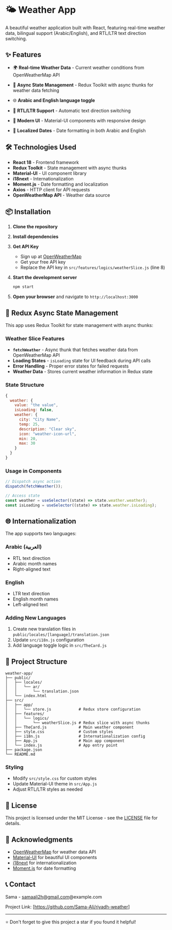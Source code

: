 # 🌤️ Weather App

A beautiful weather application built with React, featuring real-time weather data, bilingual support (Arabic/English), and RTL/LTR text direction switching.

## ✨ Features

- 🌍 **Real-time Weather Data** - Current weather conditions from OpenWeatherMap API
- 🔄 **Async State Management** - Redux Toolkit with async thunks for weather data fetching

- 🌐 **Arabic and English language toggle**
- 📱 **RTL/LTR Support** - Automatic text direction switching
- 🎨 **Modern UI** - Material-UI components with responsive design
- 📅 **Localized Dates** - Date formatting in both Arabic and English

## 🛠️ Technologies Used

- **React 18** - Frontend framework
- **Redux Toolkit** - State management with async thunks
- **Material-UI** - UI component library
- **i18next** - Internationalization
- **Moment.js** - Date formatting and localization
- **Axios** - HTTP client for API requests
- **OpenWeatherMap API** - Weather data source

## 📦 Installation

1. **Clone the repository**

2. **Install dependencies**

3. **Get API Key**

   - Sign up at [OpenWeatherMap](https://openweathermap.org/api)
   - Get your free API key
   - Replace the API key in `src/features/logics/weatherSlice.js` (line 8)

4. **Start the development server**

   ```bash
   npm start
   ```

5. **Open your browser** and navigate to `http://localhost:3000`

## 🔄 Redux Async State Management

This app uses Redux Toolkit for state management with async thunks:

### Weather Slice Features

- **`fetchWeather`** - Async thunk that fetches weather data from OpenWeatherMap API
- **Loading States** - `isLoading` state for UI feedback during API calls
- **Error Handling** - Proper error states for failed requests
- **Weather Data** - Stores current weather information in Redux state

### State Structure

```javascript
{
  weather: {
    value: "the value",
    isLoading: false,
    weather: {
      city: "City Name",
      temp: 25,
      description: "Clear sky",
      icon: "weather-icon-url",
      min: 20,
      max: 30
    }
  }
}
```

### Usage in Components

```javascript
// Dispatch async action
dispatch(fetchWeather());

// Access state
const weather = useSelector((state) => state.weather.weather);
const isLoading = useSelector((state) => state.weather.isLoading);
```

## 🌐 Internationalization

The app supports two languages:

### Arabic (العربية)

- RTL text direction
- Arabic month names
- Right-aligned text

### English

- LTR text direction
- English month names
- Left-aligned text

### Adding New Languages

1. Create new translation files in `public/locales/[language]/translation.json`
2. Update `src/i18n.js` configuration
3. Add language toggle logic in `src/TheCard.js`

## 📁 Project Structure

```
weather-app/
├── public/
│   ├── locales/
│   │   └── ar/
│   │       └── translation.json
│   └── index.html
├── src/
│   ├── app/
│   │   └── store.js            # Redux store configuration
│   ├── features/
│   │   └── logics/
│   │       └── weatherSlice.js # Redux slice with async thunks
│   ├── TheCard.js              # Main weather component
│   ├── style.css               # Custom styles
│   ├── i18n.js                 # Internationalization config
│   ├── App.js                  # Main app component
│   └── index.js                # App entry point
├── package.json
└── README.md
```

### Styling

- Modify `src/style.css` for custom styles
- Update Material-UI theme in `src/App.js`
- Adjust RTL/LTR styles as needed

## 📝 License

This project is licensed under the MIT License - see the [LICENSE](LICENSE) file for details.

## 🙏 Acknowledgments

- [OpenWeatherMap](https://openweathermap.org/) for weather data API
- [Material-UI](https://mui.com/) for beautiful UI components
- [i18next](https://www.i18next.com/) for internationalization
- [Moment.js](https://momentjs.com/) for date formatting

## 📞 Contact

Sama - samaali2h@gmail.com@example.com

Project Link: [https://github.com/Sama-Ali/riyadh-weather]

---

⭐ Don't forget to give this project a star if you found it helpful!
